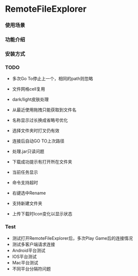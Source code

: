 # RemoteFileExplorer

### 使用场景

### 功能介绍

### 安装方式

### TODO
* 多次Go To停止上一个，相同的path则忽略
* 文件网格cell复用
* dark/light皮肤处理
* 从最近使用拖拽只能获取到文件名
* 名称显示过长换成省略号优化
* 选择文件夹时打叉仍有效

* 连接后自动GO TO上次路径
* 处理.jar只读问题
* 下载成功提示有打开所在文件夹
* 当前任务显示
* 命令支持超时
* 右键选中Rename
* 支持新建文件夹
* 上传下载时Icon变化以显示状态

### Test
* 测试打开RemoteFileExplorer后，多次Play Game后的连接情况
* 测试多客户端请求连接
* Android平台测试
* IOS平台测试
* Mac平台测试
* 不同平台分隔符问题